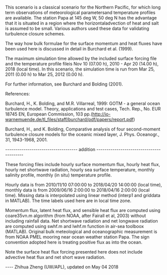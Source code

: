 This scenario is a classical scenario for the Northern Pacific, for which long term
observations of meteorological parametersand temperature profiles are available. The
station Papa at 145 deg W, 50 deg N has the advantage that it is situated in a region
where the horizontaladvection of heat and salt is assumed to be small. Various authors
used these data for validating turbulence closure schemes.

The way how bulk formulae for the surface momentum and heat fluxes have been used here
is discussed in detail in Burchard et al. (1999).

The maximum simulation time allowed by the included surface forcing file and the
temperature profile fileis Nov 10 (07.00 h), 2010 - Apr 20 (14.00 h), 2018 (local time). In this scenario, the simulation time is run from Mar 25, 2011 (0.00 h) to Mar 25, 2012 (0.00 h).

For further information, see Burchard and Bolding (2001).

References:

Burchard, H., K. Bolding, and M.R. Villarreal, 1999: GOTM - a general ocean turbulence
model. Theory, applications and test cases, Tech. Rep., No. EUR 18745 EN, European
Commission, 103 pp.(http://io-warnemuende.de/tl_files/staff/burchard/pdf/papers/report.pdf)

Burchard, H., and K. Bolding, Comparative analysis of four second-moment turbulence closure
models for the oceanic mixed layer, J. Phys. Oceanogr., 31, 1943-1968, 2001.


------------------------------------ addition -----------------------------------------

These forcing files include hourly surface momentum flux, hourly heat flux, hourly net
shortwave radiation, hourly sea surface temperature, monthly salinity profile, monthly (in situ) temperature profile.

Hourly data is from 2010/11/10 07:00:00 to 2018/04/20 14:00:00 (local time), monthly data is from 2009/06/16 2:00:00 to 2018/04/16 2:00:00 (local time). Missing data is interpolated using linear method (interp1 and griddata in MATLAB). The time labels used here are in local time zone.

Momentum flux, latent heat flux, and sensible heat flux are computed using coare35vn.m
algorithm (from NOAA, after Fairall et al, 2003) without including rainfall data. Net
shortwave radiation and net longwave radiation are computed using swhf.m and lwhf.m function in air-sea toolboox (MATLAB). Original bulk meteological and oceanographic measurement is from NOAA PMEL mooring near ocean weather station Papa. The sign convention adopted here is treating positive flux as into the ocean.

Note the surface heat flux forcing presented here does not include advective heat flux and net short wave radiation.

---- Zhihua Zheng (UW/APL), updated on May 04 2018
